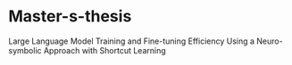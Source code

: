 # Master-s-thesis
Large Language Model Training and Fine-tuning Efficiency Using a Neuro-symbolic Approach with Shortcut Learning
